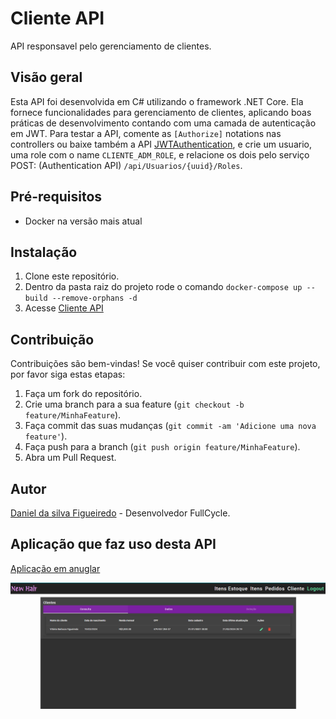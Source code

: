 # Cliente API

API responsavel pelo gerenciamento de clientes.

## Visão geral

Esta API foi desenvolvida em C# utilizando o framework .NET Core. Ela fornece funcionalidades para gerenciamento de clientes, aplicando boas práticas de desenvolvimento contando com uma camada de autenticação em JWT.
Para testar a API, comente as `[Authorize]` notations nas controllers ou baixe também a API [JWTAuthentication](https://github.com/NielDevSft/JWTAuthentication), e crie um usuario, uma role com o name `CLIENTE_ADM_ROLE`, e relacione os dois pelo serviço POST: (Authentication API) `/api/Usuarios/{uuid}/Roles`.

## Pré-requisitos

- Docker na versão mais atual

## Instalação

1. Clone este repositório.
2. Dentro da pasta raiz do projeto rode o comando `docker-compose up --build --remove-orphans -d`
3. Acesse [Cliente API](http://localhost:5003/index.html)

## Contribuição

Contribuições são bem-vindas! Se você quiser contribuir com este projeto, por favor siga estas etapas:

1. Faça um fork do repositório.
2. Crie uma branch para a sua feature (`git checkout -b feature/MinhaFeature`).
3. Faça commit das suas mudanças (`git commit -am 'Adicione uma nova feature'`).
4. Faça push para a branch (`git push origin feature/MinhaFeature`).
5. Abra um Pull Request.

## Autor

[Daniel da silva Figueiredo](https://github.com/NielDevSft) - Desenvolvedor FullCycle.

## Aplicação que faz uso desta API

[Aplicação em anuglar](https://github.com/NielDevSft/empresa)

![Tela de listagem de clientes](print-scream-cliente-crud.png)
